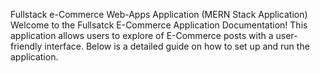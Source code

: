 Fullstack e-Commerce Web-Apps Application (MERN Stack Application)
Welcome to the Fullsatck E-Commerce Application Documentation! This application allows users to explore of E-Commerce posts with a user-friendly interface. Below is a detailed guide on how to set up and run the application.
